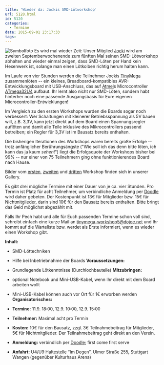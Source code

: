 ```yaml
---
title: 'Wieder da: Jockis SMD-Lötworkshop'
url: 5120.html
id: 5120
categories:
  - Termine
date: 2015-09-01 23:17:33
tags:
---
```


![Symbolfoto](https://blog.shackspace.de/wp-content/uploads/2012/11/IMG_0102-300x200.jpg "Symbolfoto") Es wird mal wieder Zeit: Unser Mitglied [Jocki](http://twitter.com/dop3j0e) wird am zweiten Septemberwochenende zum fünften Mal seinen SMD-Lötworkshop abhalten und wieder einmal zeigen, dass SMD-Löten per Hand kein Hexenwerk ist, solange man einen Lötkolben richtig herum halten kann.

<!--more-->

Im Laufe von vier Stunden werden die Teilnehmer Jockis [TinyMega](https://blog.shackspace.de/wiki/doku.php?id=project:tinymega) zusammenlöten -- ein kleines, Breadboard-kompatibles AVR-Entwicklungsboard mit USB-Anschluss, das auf [Atmel](http://www.atmel.com/)s Microcontroller [ATmega32U4](http://www.atmel.com/devices/ATMEGA32U4.aspx) aufbaut. Ihr lernt also nicht nur SMD-Löten, sondern habt hinterher noch eine passende Ausgangsbasis für Eure eigenen Microcontroller-Entwicklungen!

Im Vergleich zu den ersten Workshops wurden die Boards sogar noch verbessert: Wer Schaltungen mit kleinerer Betriebsspannung als 5V bauen will, z.B. 3,3V, kann jetzt direkt auf dem Board einen Spannungsregler auflöten und damit alle Teile inklusive des Mikrocontrollers passend betreiben; ein Regler für 3,3V ist im Bausatz bereits enthalten.

Die bisherigen Iterationen des Workshops waren bereits große Erfolge -- trotz anfänglicher Berührungsängste ("Wie soll ich das denn bitte löten, ich kann das ja kaum _sehen_!") liegt die Erfolgsquote der Workshops bisher bei 99% -- nur einer von 75 Teilnehmern ging ohne funktionierendes Board nach Hause.

Bilder vom [ersten](https://blog.shackspace.de/gallery/index.php/Menschen-Daten-Sensationen/SMD-Workshop-2011-11-04-05), [zweiten](https://blog.shackspace.de/gallery/index.php/Menschen-Daten-Sensationen/SMD-Workshop-2012-02-18) und [dritten](https://blog.shackspace.de/gallery/index.php/Menschen-Daten-Sensationen/SMD-Workshop-2012-12-08) Workshop finden sich in unserer Gallery.

Es gibt drei mögliche Termine mit einer Dauer von je ca. vier Stunden. Pro Termin ist Platz für acht Teilnehmer, um verbindliche Anmeldung per [Doodle](http://doodle.com/5kpmy9x28c4p7wik) wird daher gebeten. Der Kostenpunkt ist 13€ für Mitglieder bzw. 15€ für Nichtmitglieder, darin sind 10€ für den Bausatz bereits enthalten. Bitte bringt das Geld möglichst abgezählt mit.

Falls Ihr Pech habt und alle für Euch passenden Termine schon voll sind, schreibt einfach eine kurze Mail an [tinymega-workshop5@dojoe.net](mailto:tinymega-workshop5@dojoe.net) und Ihr kommt auf die Warteliste bzw. werdet als Erste informiert, wenn es wieder einen Workshop gibt.

**Inhalt:**

*   SMD-Löttechniken
*   Hilfe bei Inbetriebnahme der Boards
**Voraussetzungen:**

*   Grundlegende Lötkenntnisse (Durchlochbauteile)
**Mitzubringen:**

*   optional Notebook und Mini-USB-Kabel, wenn Ihr direkt mit dem Board arbeiten wollt
*   Mini-USB-Kabel können auch vor Ort für 1€ erworben werden
**Organisatorisches:**

*   **Termine:** 11.9\. 18:00, 12.9\. 10:00, 12.9\. 15:00
*   **Teilnehmer:** Maximal acht pro Termin
*   **Kosten:** 10€ für den Bausatz, zzgl. 3€ Teilnahmebeitrag für Mitglieder, 5€ für Nichtmitglieder. Der Teilnahmebeitrag geht direkt an den Verein.
*   **Anmeldung:** verbindlich per [Doodle](http://doodle.com/5kpmy9x28c4p7wik); first come first serve
*   **Anfahrt:** U4/U9 Haltestelle “Im Degen”, Ulmer Straße 255, Stuttgart Wangen (gegenüber Kulturhaus Arena)